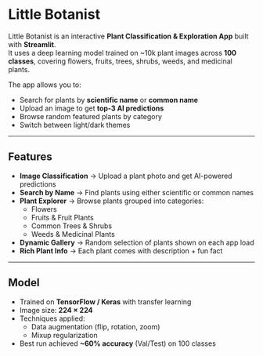 # Little Botanist

Little Botanist is an interactive **Plant Classification & Exploration App** built with **Streamlit**.  
It uses a deep learning model trained on ~10k plant images across **100 classes**, covering flowers, fruits, trees, shrubs, weeds, and medicinal plants.  

The app allows you to:
- Search for plants by **scientific name** or **common name**  
- Upload an image to get **top-3 AI predictions**  
- Browse random featured plants by category  
- Switch between light/dark themes  

---

## Features
- **Image Classification** → Upload a plant photo and get AI-powered predictions  
- **Search by Name** → Find plants using either scientific or common names  
- **Plant Explorer** → Browse plants grouped into categories:  
  - Flowers 
  - Fruits & Fruit Plants
  - Common Trees & Shrubs
  - Weeds & Medicinal Plants
- **Dynamic Gallery** → Random selection of plants shown on each app load  
- **Rich Plant Info** → Each plant comes with description + fun fact  

---

## Model
- Trained on **TensorFlow / Keras** with transfer learning  
- Image size: **224 × 224**  
- Techniques applied:  
  - Data augmentation (flip, rotation, zoom)  
  - Mixup regularization  
- Best run achieved **~60% accuracy** (Val/Test) on 100 classes  
